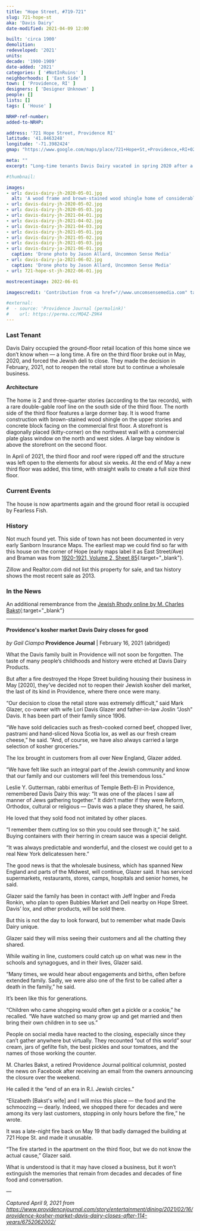 ```yaml
---
title: "Hope Street, #719-721"
slug: 721-hope-st
aka: 'Davis Dairy'
date-modified: 2021-04-09 12:00

built: 'circa 1900'
demolition:
redeveloped: '2021'
units:
decade: '1900-1909'
date-added: '2021'
categories: [ '#NotInRuins' ]
neighborhoods: [ 'East Side' ]
town: [ 'Providence, RI' ]
designers: [ 'Designer Unknown' ]
people: []
lists: []
tags: [ 'House' ]

NRHP-ref-number:
added-to-NRHP:

address: '721 Hope Street, Providence RI'
latitude: '41.8463248'
longitude: '-71.3982424'
gmap: "https://www.google.com/maps/place/721+Hope+St,+Providence,+RI+02906/@41.8463248,-71.3982424,17z/data=!3m1!4b1!4m5!3m4!1s0x89e444c5375dc1eb:0x9ff04c33b60be211!8m2!3d41.8463248!4d-71.3960537"

meta: ""
excerpt: "Long-time tenants Davis Dairy vacated in spring 2020 after a fire damaaged the upper floors of the house"

#thumbnail:

images:
- url: davis-dairy-jh-2020-05-01.jpg
  alt: 'A wood frame and brown-stained wood shingle home of considerable mass — the home looks dense from the outside, with an almost full third floor apartment featuring cross-gables on the south side and a large dormer bay window on the north side. The front second story has a bay window as well, while the first floor is finished in a commercial-block style with commercial storefront windows and ribbed concrete block around the perimter.'
- url: davis-dairy-jh-2020-05-02.jpg
- url: davis-dairy-jh-2020-05-03.jpg
- url: davis-dairy-jh-2021-04-01.jpg
- url: davis-dairy-jh-2021-04-02.jpg
- url: davis-dairy-jh-2021-04-03.jpg
- url: davis-dairy-jh-2021-05-01.jpg
- url: davis-dairy-jh-2021-05-02.jpg
- url: davis-dairy-jh-2021-05-03.jpg
- url: davis-dairy-ja-2021-06-01.jpg
  caption: 'Drone photo by Jason Allard, Uncommon Sense Media'
- url: davis-dairy-ja-2021-06-02.jpg
  caption: 'Drone photo by Jason Allard, Uncommon Sense Media'
- url: 721-hope-st-jh-2022-06-01.jpg

mostrecentimage: 2022-06-01

imagescredit: 'Contribution from <a href="//www.uncomsensemedia.com" target="_blank">Jason Allard, Uncommon Sense Media</a>'

#external:
#  - source: 'Providence Journal (permalink)'
#    url: https://perma.cc/MQ4Z-Z9K4
---
```


### Last Tenant

Davis Dairy occupied the ground-floor retail location of this home since we don’t know when — a long time. A fire on the third floor broke out in May, 2020, and forced the Jewish deli to close. They made the decision in February, 2021, not to reopen the retail store but to continue a wholesale business.

#### Architecture

The home is 2 and three-quarter stories (according to the tax records), with a rare double-gable roof line on the south side of the third floor. The north side of the third floor features a large dormer bay. It is wood frame construction with brown-stained wood shingle on the upper stories and concrete block facing on the commercial first floor. A storefront is diagonally placed (kitty-corner) on the northwest wall with a commercial plate glass window on the north and west sides. A large bay window is above the storefront on the second floor.

In April of 2021, the third floor and roof were ripped off and the structure was left open to the elements for about six weeks. At the end of May a new third floor was added, this time, with straight walls to create a full size third floor. 


### Current Events

The house is now apartments again and the ground floor retail is occupied by Fearless Fish.


### History

Not much found yet. This side of town has not been documented in very early Sanborn Insurance Maps. The earliest map we could find so far with this house on the corner of Hope (early maps label it as East Street/Ave) and Braman was from [1920-1921, Volume 2, Sheet 85](//digitalsanbornmaps.proquest.com/browse_maps/40/8075/39395/41287/561123?accountid=7136){:target="_blank"}.

Zillow and Realtor.com did not list this property for sale, and tax history shows the most recent sale as 2013.


### In the News

An additional remembrance from the [Jewish Rhody online by M. Charles Bakst](//www.jewishrhody.com/stories/davis-deli-gone-but-the-memories-live-on,13041){:target="_blank"}

***

#### Providence's kosher market Davis Dairy closes for good

_by Gail Ciampa_
**Providence Journal** | February 16, 2021 (abridged)

What the Davis family built in Providence will not soon be forgotten. The taste of many people’s childhoods and history were etched at Davis Dairy Products.

But after a fire destroyed the Hope Street building housing their business in May [2020], they’ve decided not to reopen their Jewish kosher deli market, the last of its kind in Providence, where there once were many.

“Our decision to close the retail store was extremely difficult,” said Mark Glazer, co-owner with wife Lori Davis Glazer and father-in-law Joslin “Josh” Davis. It has been part of their family since 1906.

“We have sold delicacies such as fresh-cooked corned beef, chopped liver, pastrami and hand-sliced Nova Scotia lox, as well as our fresh cream cheese,” he said. “And, of course, we have also always carried a large selection of kosher groceries.”

The lox brought in customers from all over New England, Glazer added.

“We have felt like such an integral part of the Jewish community and know that our family and our customers will feel this tremendous loss.”

Leslie Y. Gutterman, rabbi emeritus of Temple Beth-El in Providence, remembered Davis Dairy this way: “It was one of the places I saw all manner of Jews gathering together.” It didn’t matter if they were Reform, Orthodox, cultural or religious — Davis was a place they shared, he said.

He loved that they sold food not imitated by other places.

“I remember them cutting lox so thin you could see through it,” he said. Buying containers with their herring in cream sauce was a special delight.

“It was always predictable and wonderful, and the closest we could get to a real New York delicatessen here.”

The good news is that the wholesale business, which has spanned New England and parts of the Midwest, will continue, Glazer said. It has serviced supermarkets, restaurants, stores, camps, hospitals and senior homes, he said.

Glazer said the family has been in contact with Jeff Ingber and Freda Ronkin, who plan to open Bubbies Market and Deli nearby on Hope Street. Davis’ lox, and other products, will be sold there.

But this is not the day to look forward, but to remember what made Davis Dairy unique.

Glazer said they will miss seeing their customers and all the chatting they shared.

While waiting in line, customers could catch up on what was new in the schools and synagogues, and in their lives, Glazer said.

“Many times, we would hear about engagements and births, often before extended family. Sadly, we were also one of the first to be called after a death in the family,” he said.

It’s been like this for generations.

“Children who came shopping would often get a pickle or a cookie,” he recalled. “We have watched so many grow up and get married and then bring their own children in to see us.”

People on social media have reacted to the closing, especially since they can’t gather anywhere but virtually. They recounted “out of this world” sour cream, jars of gefilte fish, the best pickles and sour tomatoes, and the names of those working the counter.

M. Charles Bakst, a retired Providence Journal political columnist, posted the news on Facebook after receiving an email from the owners announcing the closure over the weekend.

He called it the “end of an era in R.I. Jewish circles.”

“Elizabeth [Bakst's wife] and I will miss this place — the food and the schmoozing — dearly. Indeed, we shopped there for decades and were among its very last customers, stopping in only hours before the fire,” he wrote.

It was a late-night fire back on May 19 that badly damaged the building at 721 Hope St. and made it unusable.

“The fire started in the apartment on the third floor, but we do not know the actual cause,” Glazer said.

What is understood is that it may have closed a business, but it won’t extinguish the memories that remain from decades and decades of fine food and conversation.

— 

_Captured April 9, 2021 from https://www.providencejournal.com/story/entertainment/dining/2021/02/16/providence-kosher-market-davis-dairy-closes-after-114-years/6752062002/_
